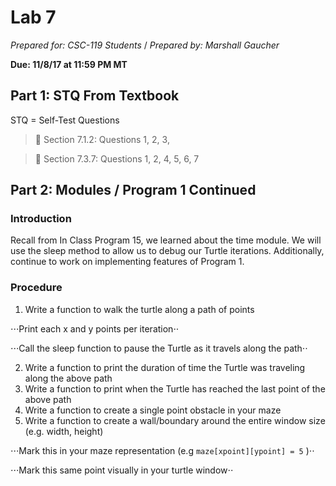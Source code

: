 # Lab 7
_Prepared for: CSC-119 Students_ /
_Prepared by: Marshall Gaucher_


**Due: 11/8/17 at 11:59 PM MT**

## Part 1: STQ From Textbook
STQ = Self-Test Questions

> :blue_book: Section 7.1.2: Questions 1, 2, 3,


> :blue_book: Section 7.3.7: Questions 1, 2, 4, 5, 6, 7

## Part 2: Modules / Program 1 Continued
### Introduction
Recall from In Class Program 15, we learned about the time module. We will use the sleep method to
allow us to debug our Turtle iterations. Additionally, continue to work on implementing features of
Program 1.

### Procedure
1. Write a function to walk the turtle along a path of points

  ⋅⋅⋅Print each x and y points per iteration⋅⋅
  
  ⋅⋅⋅Call the sleep function to pause the Turtle as it travels along the path⋅⋅
  
2. Write a function to print the duration of time the Turtle was traveling along the above path
3. Write a function to print when the Turtle has reached the last point of the above path
4. Write a function to create a single point obstacle in your maze
5. Write a function to create a wall/boundary around the entire window size (e.g. width, height)

  ⋅⋅⋅Mark this in your maze representation (e.g ```maze[xpoint][ypoint] = 5``` )⋅⋅
  
  ⋅⋅⋅Mark this same point visually in your turtle window⋅⋅
